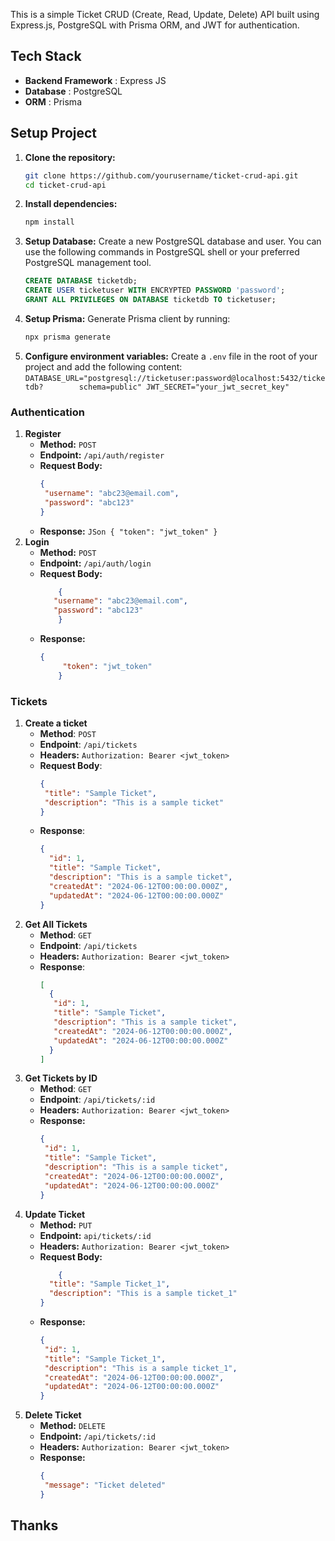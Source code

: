 This is a simple Ticket CRUD (Create, Read, Update, Delete) API built using Express.js, PostgreSQL with Prisma ORM, and JWT for authentication.
## Tech Stack
- **Backend Framework** : Express JS
- **Database** : PostgreSQL
- **ORM** : Prisma

## Setup Project
1. **Clone the repository:**
	```bash
	git clone https://github.com/yourusername/ticket-crud-api.git 
	cd ticket-crud-api
	```
2. **Install dependencies:**
	```bash
	npm install
	```
3. **Setup Database:**
	Create a new PostgreSQL database and user. You can use the following commands in PostgreSQL shell or your preferred PostgreSQL management tool.
	```sql
	CREATE DATABASE ticketdb;
	CREATE USER ticketuser WITH ENCRYPTED PASSWORD 'password';
	GRANT ALL PRIVILEGES ON DATABASE ticketdb TO ticketuser;

	```
4. **Setup Prisma:**
	Generate Prisma client by running:
	```bash
	npx prisma generate
	```
5. **Configure environment variables:** 
	Create a `.env` file in the root of your project and add the following content:
	`DATABASE_URL="postgresql://ticketuser:password@localhost:5432/ticketdb?		schema=public"
	JWT_SECRET="your_jwt_secret_key"`
### Authentication
1. **Register**
	- **Method:** `POST`
	- **Endpoint:** `/api/auth/register`
	- **Request Body:**
	 	 ```JSon
	 	 { 
	   	  "username": "abc23@email.com", 
	   	  "password": "abc123"
	  	 }
		```	
 	 - **Response:**
     		```JSon
     		{
     		 "token": "jwt_token"
     		}
     		```
2. **Login**
	- **Method:** `POST`
	- **Endpoint:** `/api/auth/login`
	- **Request Body:**
		```JSon
	        { 
	 	   "username": "abc23@email.com", 
	 	   "password": "abc123"
	        }
		```
   	- **Response:**
		```JSon
		{ 
 	         "token": "jwt_token"
	        }
		```
### Tickets
1. **Create a ticket**
	- **Method**: `POST`
	- **Endpoint**: `/api/tickets`
	- **Headers:** `Authorization: Bearer <jwt_token>`
	- **Request Body**:
		```JSON
		{
  		 "title": "Sample Ticket",
		 "description": "This is a sample ticket"
		}
		```
	- **Response**:
		```JSON
		{
		  "id": 1,
		  "title": "Sample Ticket",
		  "description": "This is a sample ticket",
		  "createdAt": "2024-06-12T00:00:00.000Z",
		  "updatedAt": "2024-06-12T00:00:00.000Z"
		}

		```
2. **Get All Tickets**
	- **Method**: `GET`
	- **Endpoint**: `/api/tickets`
	- **Headers:** `Authorization: Bearer <jwt_token>`
	- **Response**:
		```JSON
		[
		  {
	 	   "id": 1,
	 	   "title": "Sample Ticket",
	 	   "description": "This is a sample ticket",
	 	   "createdAt": "2024-06-12T00:00:00.000Z",
	 	   "updatedAt": "2024-06-12T00:00:00.000Z"
	 	  }
		]
		```
3. **Get Tickets by ID**
	- **Method**: `GET`
	- **Endpoint**: `/api/tickets/:id`
	- **Headers:** `Authorization: Bearer <jwt_token>`
	- **Response:**
		```JSON
		{
		 "id": 1,
		 "title": "Sample Ticket",
		 "description": "This is a sample ticket",
		 "createdAt": "2024-06-12T00:00:00.000Z",
		 "updatedAt": "2024-06-12T00:00:00.000Z"
		}
		```
4. **Update Ticket**
   - **Method:** `PUT`
   - **Endpoint:** `api/tickets/:id`
   - **Headers:** `Authorization: Bearer <jwt_token>`
   - **Request Body:**
		```JSON
	        {
	 	  "title": "Sample Ticket_1",
	  	  "description": "This is a sample ticket_1"
		}
		```
   - **Response:**
 		```JSON
	   	{
		 "id": 1,
		 "title": "Sample Ticket_1",
		 "description": "This is a sample ticket_1",
		 "createdAt": "2024-06-12T00:00:00.000Z",
		 "updatedAt": "2024-06-12T00:00:00.000Z"
		}
		```
5. **Delete Ticket**
	- **Method:** `DELETE`
	- **Endpoint:** `/api/tickets/:id`
	- **Headers:** `Authorization: Bearer <jwt_token>`
	- **Response:**
		```JSON
		{
  		 "message": "Ticket deleted"
  		}
		```
## Thanks
